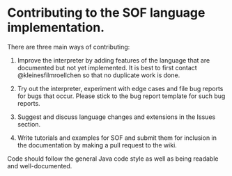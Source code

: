# Contributing to the SOF language implementation.

There are three main ways of contributing:

1. Improve the interpreter by adding features of the language that are documented but not yet implemented. It is best to first contact @kleinesfilmroellchen so that no duplicate work is done.

2. Try out the interpreter, experiment with edge cases and file bug reports for bugs that occur. Please stick to the bug report template for such bug reports.

3. Suggest and discuss language changes and extensions in the Issues section.

4. Write tutorials and examples for SOF and submit them for inclusion in the documentation by making a pull request to the wiki.

Code should follow the general Java code style as well as being readable and well-documented.

